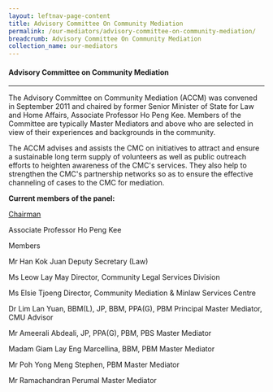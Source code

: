 ```yaml
---
layout: leftnav-page-content
title: Advisory Committee On Community Mediation
permalink: /our-mediators/advisory-committee-on-community-mediation/
breadcrumb: Advisory Committee On Community Mediation
collection_name: our-mediators
---
```


#### Advisory Committee on Community Mediation
---

The Advisory Committee on Community Mediation (ACCM) was convened in September 2011 and chaired by former Senior Minister of State for Law and Home Affairs, Associate Professor Ho Peng Kee. Members of the Committee are typically Master Mediators and above who are selected in view of their experiences and backgrounds in the community.

 
The ACCM advises and assists the CMC on initiatives to attract and ensure a sustainable long term supply of volunteers as well as public outreach efforts to heighten awareness of the CMC's services. They also help to strengthen the CMC's partnership networks so as to ensure the effective channeling of cases to the CMC for mediation.


**Current members of the panel:**

<u>Chairman</u>

Associate Professor Ho Peng Kee


Members    

Mr Han Kok Juan
Deputy Secretary (Law)

Ms Leow Lay May
Director, Community Legal Services Division

Ms Elsie Tjoeng
Director, Community Mediation & Minlaw Services Centre

Dr Lim Lan Yuan, BBM(L), JP, BBM, PPA(G), PBM
Principal Master Mediator, CMU Advisor

Mr Ameerali Abdeali, JP, PPA(G), PBM, PBS
Master Mediator

Madam Giam Lay Eng Marcellina, BBM, PBM
Master Mediator

Mr Poh Yong Meng Stephen, PBM
Master Mediator

Mr Ramachandran Perumal
Master Mediator
